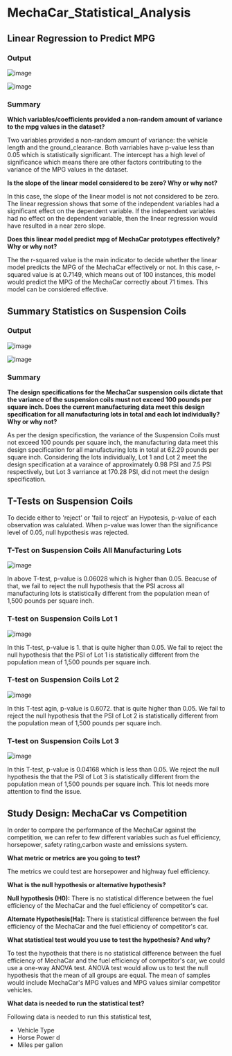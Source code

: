 # MechaCar_Statistical_Analysis


## Linear Regression to Predict MPG

### Output
![image](https://user-images.githubusercontent.com/31812730/206930212-e7fedc6b-7a13-4ef9-a88f-6349393f78d7.png)

![image](https://user-images.githubusercontent.com/31812730/206930241-8b872ad8-2a4d-4fdb-a3e4-a3b36e74cc59.png)

### Summary

**Which variables/coefficients provided a non-random amount of variance to the mpg values in the dataset?**

Two variables provided a non-random amount of variance: the vehicle length and the ground_clearance. Both varriables have p-value less than 0.05 which is statistically significant. The intercept has a high level of significance which means there are other factors contributing to the variance of the MPG values in the dataset.

**Is the slope of the linear model considered to be zero? Why or why not?**

In this case, the slope of the linear model is not not considered to be zero. The linear regression shows that some of the independent variables had a significant effect on the dependent variable. If the independent variables had no effect on the dependent variable, then the linear regression would have resulted in a near zero slope.

**Does this linear model predict mpg of MechaCar prototypes effectively? Why or why not?**

The the r-squared value is the main indicator to decide whether the linear model predicts the MPG of the MechaCar effectively or not. In this case, r-squared value is at 0.7149, which means out of 100 instances, this model would predict the MPG of the MechaCar correctly about 71 times. This model can be considered effective.

## Summary Statistics on Suspension Coils

### Output
![image](https://user-images.githubusercontent.com/31812730/206945058-6fa73c5a-20a9-4202-99d1-81a8d8b44f8c.png)

![image](https://user-images.githubusercontent.com/31812730/206945178-782b2e39-ef9e-455c-9785-d896df942c53.png)

### Summary

**The design specifications for the MechaCar suspension coils dictate that the variance of the suspension coils must not exceed 100 pounds per square inch. Does the current manufacturing data meet this design specification for all manufacturing lots in total and each lot individually? Why or why not?**

As per the design specificstion, the variance of the Suspension Coils must not exceed 100 pounds per square inch, the manufacturing data meet this design specification for all manufacturing lots in total at 62.29 pounds per square inch. Considering the lots individually, Lot 1 and Lot 2 meet the design specification at a varaince of approximately 0.98 PSI and 7.5 PSI respectively, but Lot 3 varriance at 170.28 PSI, did not meet the design specification. 

## T-Tests on Suspension Coils

To decide either to 'reject' or 'fail to reject' an Hypotesis, p-value of each observation was calulated. When p-value was lower than the significance level of 0.05, null hypothesis was rejected.

### T-Test on Suspension Coils All Manufacturing Lots 

![image](https://user-images.githubusercontent.com/31812730/206973114-d2271826-8e81-4ba6-a622-8afddf07cab4.png)

In above T-test, p-value is 0.06028 which is higher than 0.05. Beacuse of that, we fail to reject the null hypothesis that the PSI across all manufacturing lots is statistically different from the population mean of 1,500 pounds per square inch.

### T-test on Suspension Coils Lot 1

![image](https://user-images.githubusercontent.com/31812730/206976326-bbf17225-909b-4e50-ba2f-2d706380920e.png)

In this T-test, p-value is 1. that is quite higher than 0.05. We fail to reject the null hypothesis that the PSI of Lot 1 is statistically different from the population mean of 1,500 pounds per square inch.

### T-test on Suspension Coils Lot 2

![image](https://user-images.githubusercontent.com/31812730/206977443-a306bedf-30b1-476d-b00e-17fdae6ef555.png)

In this T-test agin, p-value is 0.6072. that is quite higher than 0.05. We fail to reject the null hypothesis that the PSI of Lot 2 is statistically different from the population mean of 1,500 pounds per square inch.

### T-test on Suspension Coils Lot 3

![image](https://user-images.githubusercontent.com/31812730/206977617-fb56a359-05bc-4e12-85d4-a58054e8b363.png)

In this T-test, p-value is 0.04168 which is less than 0.05. We reject the null hypothesis the that the PSI of Lot 3 is statistically different from the population mean of 1,500 pounds per square inch. This lot needs more attention to find the issue.

## Study Design: MechaCar vs Competition

In order to compare the performance of the MechaCar against the competition, we can refer to few different variables such as fuel efficiency, horsepower, safety rating,carbon waste and emissions system.

**What metric or metrics are you going to test?**

The metrics we could test are horsepower and highway fuel efficiency.

**What is the null hypothesis or alternative hypothesis?**

**Null hypothesis (H0):** There is no statistical difference between the fuel efficiency of the MechaCar and the fuel efficiency of competitor's car.

**Alternate Hypothesis(Ha):** There is statistical difference between the fuel efficiency of the MechaCar and the fuel efficiency of competitor's car.

**What statistical test would you use to test the hypothesis? And why?**

To test the hypotheis that there is no statistical difference between the fuel efficiency of MechaCar and the fuel efficiency of competitor's car, we could use a one-way ANOVA test. ANOVA test would allow us to test the null hypothesis that the mean of all groups are equal. The mean of samples would include MechaCar's MPG values and MPG values similar competitor vehicles.

**What data is needed to run the statistical test?**

Following data is needed to run this statistical test,
- Vehicle Type
- Horse Power d
- Miles per gallon 

